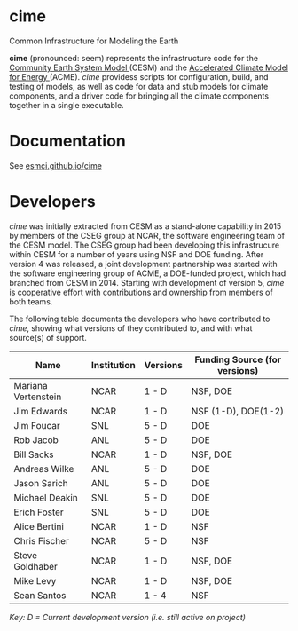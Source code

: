 # cime
Common Infrastructure for Modeling the Earth

**cime** (pronounced: seem) represents the infrastructure code for the 
<a href="http://www2.cesm.ucar.edu">Community Earth System Model </a>
     (CESM) and the <a href="https://climatemodeling.science.energy.gov/projects/accelerated-climate-modeling-energy">
Accelerated Climate Model for Energy </a> (ACME).
*cime* providess scripts for configuration, build, and testing of
models, as well as code for data and stub models for climate components,
and a driver code for bringing all the climate components together in a single executable.

# Documentation

See <a href="http://esmci.github.io/cime">esmci.github.io/cime</a>

# Developers

*cime* was initially extracted from CESM as a stand-alone capability in 2015
by members of the CSEG group at NCAR, the software engineering team of
the CESM model. The CSEG group had been developing this infrastrucure within
CESM for a number of years using NSF and DOE funding. After version 4 was released,
a joint development partnership was started with the software engineering group of
ACME, a DOE-funded project, which had branched from CESM in 2014. 
Starting with development of version 5, *cime* is cooperative effort with contributions
and ownership from members of both teams. 

The following table documents the developers who have contributed to *cime*,
showing what versions of they contributed to, and with what source(s) of support.

Name     |     Institution  |  Versions  | Funding Source (for versions)
---------|------------------|----------|----------------------
Mariana Vertenstein | NCAR  |  1 - D   |   NSF, DOE
Jim Edwards |         NCAR  |  1 - D   |   NSF (1-D), DOE(1-2)
Jim Foucar  |         SNL   |  5 - D   |   DOE
Rob Jacob |      ANL  |  5 - D   |   DOE
Bill Sacks |    NCAR |  1 - D  | NSF, DOE
Andreas Wilke |  ANL  | 5 - D | DOE
Jason Sarich | ANL | 5 - D | DOE
Michael Deakin | SNL | 5 - D | DOE
Erich Foster   | SNL | 5 - D | DOE
Alice Bertini | NCAR | 1 - D | NSF
Chris Fischer | NCAR | 5 - D | NSF
Steve Goldhaber | NCAR | 1 - D | NSF, DOE
Mike Levy | NCAR | 1 - D | NSF, DOE
Sean Santos |         NCAR  |  1 - 4   |   NSF

_Key: D = Current development version (i.e. still active on project)_

